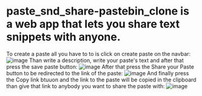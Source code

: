 # paste_snd_share-pastebin_clone is a web app that lets you share text snippets with anyone.
To create a paste all you have to to is click on create paste on the navbar:
![image](https://user-images.githubusercontent.com/114243765/215266264-6ee880da-23c9-4e8a-9cf6-2c17d4f221ce.png)
Than write a description, write your paste's text and after that press the save paste button:
![image](https://user-images.githubusercontent.com/114243765/215266495-ae42fb29-d1bf-4530-9a03-7166d6720ffd.png)
After that press the Share your Paste button to be redirected to the link of the paste:
![image](https://user-images.githubusercontent.com/114243765/215266566-836a0087-9193-4c52-81a0-d5e79256a75c.png)
And finally press the Copy link btuuon and the link to the paste will be copied in the clipboard than give that link to
anybody you want to share the paste with:
![image](https://user-images.githubusercontent.com/114243765/215266617-9985e2ba-58be-435c-8f09-3bb45789892f.png)
